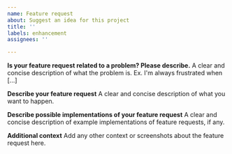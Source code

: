 ```yaml
---
name: Feature request
about: Suggest an idea for this project
title: ''
labels: enhancement
assignees: ''

---
```


**Is your feature request related to a problem? Please describe.**
A clear and concise description of what the problem is. Ex. I'm always frustrated when [...]

**Describe your feature request**
A clear and concise description of what you want to happen.

**Describe possible implementations of your feature request**
A clear and concise description of example implementations of feature requests, if any.

**Additional context**
Add any other context or screenshots about the feature request here.
